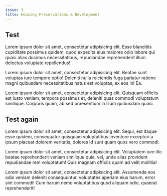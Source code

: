 ```yaml
---
issue: 1
title: Housing Preservations & Development
---
```

## Test

Lorem ipsum dolor sit amet, consectetur adipisicing elit. Esse blanditiis cupiditate possimus quidem, quod expedita eius maiores odio labore qui quasi alias ducimus necessitatibus, repudiandae reprehenderit illum delectus voluptate repellendus!

Lorem ipsum dolor sit amet, consectetur adipisicing elit. Beatae sunt voluptas iure tempore optio! Deleniti nulla reiciendis fuga pariatur ratione magni quibusdam necessitatibus natus est voluptas, ex eos in! Ea.

Lorem ipsum dolor sit amet, consectetur adipisicing elit. Quisquam officiis est iusto veniam, tempora possimus et, deleniti quas commodi voluptatum similique. Corporis quam, ab sed praesentium in illum quibusdam quasi.

## Test again

Lorem ipsum dolor sit amet, consectetur adipisicing elit. Sequi, est itaque esse quidem, consequatur quisquam voluptatibus inventore excepturi a ipsum placeat dolorem veritatis, dolores id sunt quam quos vero commodi.

Lorem ipsum dolor sit amet, consectetur adipisicing elit. Voluptatem iure illo beatae reprehenderit veniam similique quia, vel, unde alias provident repudiandae rem voluptatum! Quis magnam officiis quam ad velit mollitia!

Lorem ipsum dolor sit amet, consectetur adipisicing elit. Assumenda eos odio veniam deleniti consequuntur, voluptates aperiam eius harum, error sint commodi! Cum harum nemo voluptatibus quod aliquam odio, quaerat reprehenderit!
